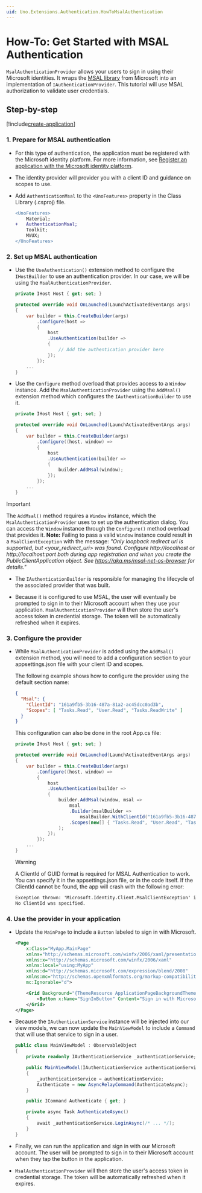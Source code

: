 ```yaml
---
uid: Uno.Extensions.Authentication.HowToMsalAuthentication
---
```

# How-To: Get Started with MSAL Authentication

`MsalAuthenticationProvider` allows your users to sign in using their Microsoft identities. It wraps the [MSAL library](https://github.com/AzureAD/microsoft-authentication-library-for-dotnet) from Microsoft into an implementation of `IAuthenticationProvider`. This tutorial will use MSAL authorization to validate user credentials.

## Step-by-step

[!include[create-application](../includes/create-application.md)]

### 1. Prepare for MSAL authentication

- For this type of authentication, the application must be registered with the Microsoft identity platform. For more information, see [Register an application with the Microsoft identity platform](https://learn.microsoft.com/azure/active-directory/develop/quickstart-register-app).

- The identity provider will provider you with a client ID and guidance on scopes to use.

- Add `AuthenticationMsal` to the `<UnoFeatures>` property in the Class Library (.csproj) file.

    ```diff
    <UnoFeatures>
        Material;
    +   AuthenticationMsal;
        Toolkit;
        MVUX;
    </UnoFeatures>
    ```

### 2. Set up MSAL authentication

- Use the `UseAuthentication()` extension method to configure the `IHostBuilder` to use an authentication provider. In our case, we will be using the `MsalAuthenticationProvider`.

    ```csharp
    private IHost Host { get; set; }

    protected override void OnLaunched(LaunchActivatedEventArgs args)
    {
        var builder = this.CreateBuilder(args)
            .Configure(host =>
            {
                host
                .UseAuthentication(builder =>
                {
                    // Add the authentication provider here
                });
            });
        ...
    }
    ```

- Use the `Configure` method overload that provides access to a `Window` instance. Add the `MsalAuthenticationProvider` using the `AddMsal()` extension method which configures the `IAuthenticationBuilder` to use it.

    ```csharp
    private IHost Host { get; set; }

    protected override void OnLaunched(LaunchActivatedEventArgs args)
    {
        var builder = this.CreateBuilder(args)
            .Configure((host, window) =>
            {
                host
                .UseAuthentication(builder =>
                {
                    builder.AddMsal(window);
                });
            });
        ...
    }
    ```

> [!IMPORTANT]
> The `AddMsal()` method requires a `Window` instance, which the `MsalAuthenticationProvider` uses to set up the authentication dialog. You can access the `Window` instance through the `Configure()` method overload that provides it.
> **Note:** Failing to pass a valid `Window` instance could result in a `MsalClientException` with the message:
> *"Only loopback redirect uri is supported, but <your_redirect_uri> was found. Configure http://localhost or http://localhost:port both during app registration and when you create the PublicClientApplication object. See https://aka.ms/msal-net-os-browser for details."*

- The `IAuthenticationBuilder` is responsible for managing the lifecycle of the associated provider that was built.

- Because it is configured to use MSAL, the user will eventually be prompted to sign in to their Microsoft account when they use your application. `MsalAuthenticationProvider` will then store the user's access token in credential storage. The token will be automatically refreshed when it expires.

### 3. Configure the provider

- While `MsalAuthenticationProvider` is added using the `AddMsal()` extension method, you will need to add a configuration section to your appsettings.json file with your client ID and scopes.

    The following example shows how to configure the provider using the default section name:

    ```json
    {
      "Msal": {
        "ClientId": "161a9fb5-3b16-487a-81a2-ac45dcc0ad3b",
        "Scopes": [ "Tasks.Read", "User.Read", "Tasks.ReadWrite" ]
      }
    }
    ```

    This configuration can also be done in the root App.cs file:

    ```csharp
    private IHost Host { get; set; }

    protected override void OnLaunched(LaunchActivatedEventArgs args)
    {
        var builder = this.CreateBuilder(args)
            .Configure((host, window) =>
            {
                host
                .UseAuthentication(builder =>
                {
                    builder.AddMsal(window, msal =>
                        msal
                        .Builder(msalBuilder => 
                            msalBuilder.WithClientId("161a9fb5-3b16-487a-81a2-ac45dcc0ad3b"))
                        .Scopes(new[] { "Tasks.Read", "User.Read", "Tasks.ReadWrite" })
                    );
                });
            });
        ...
    }
    ```

    > [!WARNING]
    > A ClientId of GUID format is required for MSAL Authentication to work. You can specify it in the appsettings.json file, or in the code itself.
    > If the ClientId cannot be found, the app will crash with the following error:

    ```xml
    Exception thrown: 'Microsoft.Identity.Client.MsalClientException' in Microsoft.Identity.Client.dll
    No ClientId was specified.
    ```

### 4. Use the provider in your application

- Update the `MainPage` to include a `Button` labeled to sign in with Microsoft.

    ```xml
    <Page
        x:Class="MyApp.MainPage"
        xmlns="http://schemas.microsoft.com/winfx/2006/xaml/presentation"
        xmlns:x="http://schemas.microsoft.com/winfx/2006/xaml"
        xmlns:local="using:MyApp"
        xmlns:d="http://schemas.microsoft.com/expression/blend/2008"
        xmlns:mc="http://schemas.openxmlformats.org/markup-compatibility/2006"
        mc:Ignorable="d">

        <Grid Background="{ThemeResource ApplicationPageBackgroundThemeBrush}">
            <Button x:Name="SignInButton" Content="Sign in with Microsoft" Command="{x:Bind ViewModel.Authenticate}" />
        </Grid>
    </Page>
    ```

- Because the `IAuthenticationService` instance will be injected into our view models, we can now update the `MainViewModel` to include a `Command` that will use that service to sign in a user.

    ```csharp
    public class MainViewModel : ObservableObject
    {
        private readonly IAuthenticationService _authenticationService;

        public MainViewModel(IAuthenticationService authenticationService)
        {
            _authenticationService = authenticationService;
            Authenticate = new AsyncRelayCommand(AuthenticateAsync);
        }

        public ICommand Authenticate { get; }

        private async Task AuthenticateAsync()
        {
            await _authenticationService.LoginAsync(/* ... */);
        }
    }
    ```

- Finally, we can run the application and sign in with our Microsoft account. The user will be prompted to sign in to their Microsoft account when they tap the button in the application.

- `MsalAuthenticationProvider` will then store the user's access token in credential storage. The token will be automatically refreshed when it expires.
